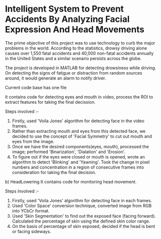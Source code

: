 # Intelligent System to Prevent Accidents By Analyzing Facial Expression And Head Movements
The prime objective of this project was to use technology to curb the major problems in the world. According to the statistics, drowsy driving alone causes over 1,550 fatal accidents and 40,000 non-fatal accidents annually in the United States and a similar scenario persists across the globe.

The project is developed in MATLAB for detecting drowsiness while driving. On detecting the signs of fatigue or distraction from random sources around, it would generate an alarm to notify driver.

Current code base has one file

It contains code for detecting eyes and mouth in video, process the ROI to extract features for taking the final decission.

Steps involved :- 
1) Firstly, used 'Voila Jones' algorithm for detecting face in the video frames.
2) Rather than extracting mouth and eyes from this detected face, we decided to use the concept of 'Facial Symmetry' to cut out mouth and eyes from the image.
3) Once we have the desired components(eyes, mouth), processed the image; performed 'Binarization', 'Dialation' and 'Erosion'.
4) To figure out if the eyes were closed or mouth is opened, wrote an algorithm to detect 'Blinking' and 'Yawning'. Took the change in pixel numbers and concentration in a region of consecutive frames into consideration for taking the final decision. 


b) HeadLowering
It contains code for monitoring head movement.

Steps Involved :-
1) Firstly, used 'Voila Jones' algorithm for detecting face in each frames.
2) Used 'Color Space' conversion technique, converted image from RGB into YCbCr format.
3) Used 'Skin Segmentation' to find out the exposed face (facing forward). Calculated the percentage of skin using the defined skin color range.  
4) On the basis of percentage of skin exposed, decided if the head is bent or facing sideways.

